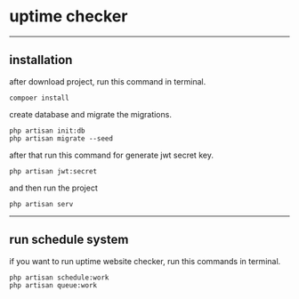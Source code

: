 # uptime checker

-----------------

## installation

after download project, run this command in terminal.

```
compoer install 
```
 create database and migrate the migrations.
```
php artisan init:db  
php artisan migrate --seed 
```
after that run this command for generate jwt secret key.
```
php artisan jwt:secret
```
and then run the project 

```
php artisan serv
```
----------

## run schedule system 
if you want to run uptime website checker,
run this commands in terminal.
```
php artisan schedule:work
php artisan queue:work 
```
